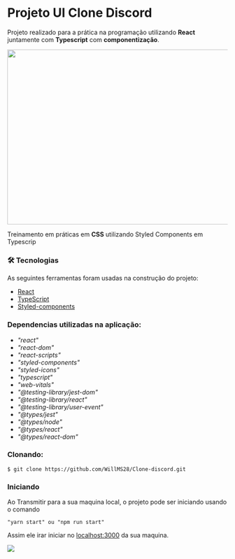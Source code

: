 # Projeto  UI Clone Discord 

Projeto realizado para a prática na programação utilizando **React** juntamente com **Typescript** com **componentização**.

<img src="https://user-images.githubusercontent.com/66925214/115655046-c5e33600-a308-11eb-90c4-31ae063f4212.png" width="720" height="400" />

Treinamento em práticas em **CSS** utilizando Styled Components em Typescrip

### 🛠 Tecnologias

As seguintes ferramentas foram usadas na construção do projeto:

- [React](https://pt-br.reactjs.org/)
- [TypeScript](https://www.typescriptlang.org/)
- [Styled-components](https://styled-components.com/)

### Dependencias utilizadas na aplicação:

*    *"react"*
*    *"react-dom"*
*    *"react-scripts"*
*    *"styled-components"*
*    *"styled-icons"*
*    *"typescript"*
*    *"web-vitals"*
*    *"@testing-library/jest-dom"*
*    *"@testing-library/react"*
*    *"@testing-library/user-event"*
*    *"@types/jest"*
*    *"@types/node"*
*    *"@types/react"*
*    *"@types/react-dom"*

### Clonando: 
```
$ git clone https://github.com/WillMS28/Clone-discord.git
```
### Iniciando
Ao Transmitir para a sua maquina local, o projeto pode ser iniciando usando o comando
```
"yarn start" ou "npm run start"
```
Assim ele irar iniciar no [localhost:3000](http://localhost:3000/) da sua maquina.


<img src="https://img.shields.io/github/followers/WillMS28?style=social"/>
